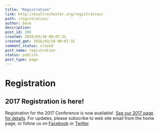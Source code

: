 ```yaml
---
title: "Registration"
link: http://exultrochester.org/registration/
path: /registration/
author: Dave
description:
post_id: 265
created: 2016/03/10 00:07:31
created_gmt: 2016/03/10 00:07:31
comment_status: closed
post_name: registration
status: publish
post_type: page
---
```


# Registration

## 2017 Registration is here!

Registration for the 2017 Conference is now available!  [See our 2017 page for details](/2017-2/). For updates, please subscribe to web site email from the home page, or follow us on [Facebook](http://www.facebook.com/exultrochester) or [Twitter](http://www.twitter.com/exultrochester)
